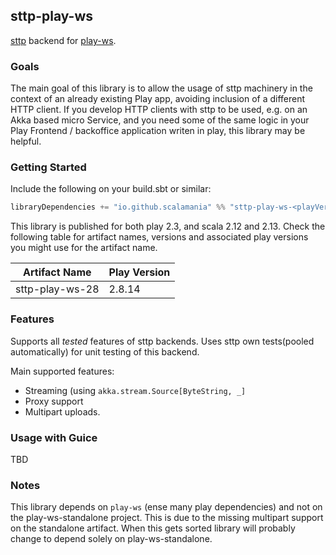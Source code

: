 ## sttp-play-ws ##

[sttp][sttp] backend for [play-ws][playws].

### Goals ###

The main goal of this library is to allow the usage of sttp machinery in the context of an already existing Play app, avoiding inclusion of a different HTTP client.
If you develop HTTP clients with sttp to be used, e.g. on an Akka based micro Service, and you need some of the same logic in your Play Frontend / backoffice application writen in play, this library may be helpful.


### Getting Started ###
 
Include the following on your build.sbt or similar:
 

```scala
libraryDependencies += "io.github.scalamania" %% "sttp-play-ws-<playVersion>" % "<latest>"
```

This library is published for both play 2.3, and scala 2.12 and 2.13.
Check the following table for artifact names, versions and associated play versions you might use for the artifact name.

| Artifact Name   | Play Version |
|-----------------|--------------|
| sttp-play-ws-28 | 2.8.14       |

### Features ###

Supports all *tested* features of sttp backends. Uses sttp own tests(pooled automatically) for unit testing of this backend.

Main supported features:

* Streaming (using `akka.stream.Source[ByteString, _]`
* Proxy support
* Multipart uploads.



### Usage with Guice ###

TBD


### Notes ###

This library depends on `play-ws` (ense many play dependencies) and not on the play-ws-standalone project. This is due to the missing multipart support on the standalone artifact.
When this gets sorted library will probably change to depend solely on play-ws-standalone.






[sttp]: https://github.com/softwaremill/sttp
[playws]: https://github.com/playframework/play-ws

